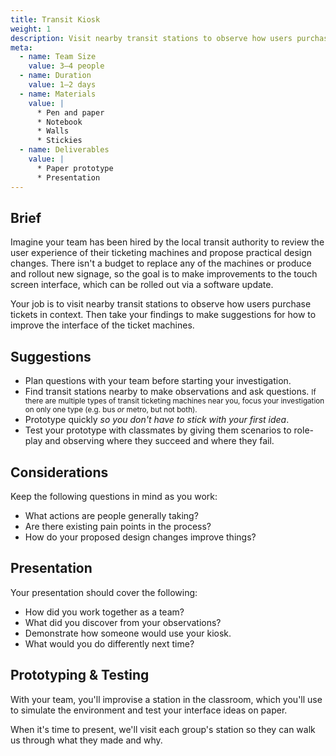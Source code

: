```yaml
---
title: Transit Kiosk
weight: 1
description: Visit nearby transit stations to observe how users purchase tickets in context, then take your findings to make suggestions for how to improve the interface of the ticket machines.
meta:
  - name: Team Size
    value: 3–4 people
  - name: Duration
    value: 1–2 days
  - name: Materials
    value: |
      * Pen and paper
      * Notebook
      * Walls
      * Stickies
  - name: Deliverables
    value: |
      * Paper prototype
      * Presentation
---
```



## Brief

Imagine your team has been hired by the local transit authority to review the user experience of their ticketing machines and propose practical design changes. There isn't a budget to replace any of the machines or produce and rollout new signage, so the goal is to make improvements to the touch screen interface, which can be rolled out via a software update.

Your job is to visit nearby transit stations to observe how users purchase tickets in context. Then take your findings to make suggestions for how to improve the interface of the ticket machines.


## Suggestions

* Plan questions with your team before starting your investigation.
* Find transit stations nearby to make observations and ask questions.
  <small>If there are multiple types of transit ticketing machines near you, focus your investigation on only one type (e.g. bus *or* metro, but not both).</small>
* Prototype quickly *so you don't have to stick with your first idea*.
* Test your prototype with classmates by giving them scenarios to role-play and observing where they succeed and where they fail.


## Considerations

Keep the following questions in mind as you work:

* What actions are people generally taking?
* Are there existing pain points in the process?
* How do your proposed design changes improve things?


## Presentation

Your presentation should cover the following:

* How did you work together as a team?
* What did you discover from your observations?
* Demonstrate how someone would use your kiosk.
* What would you do differently next time?

## Prototyping & Testing

With your team, you'll improvise a station in the classroom, which you'll use to simulate the environment and test your interface ideas on paper.

When it's time to present, we'll visit each group's station so they can walk us through what they made and why.
